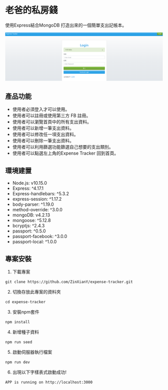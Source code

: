 # 老爸的私房錢
使用Express結合MongoDB 打造出來的一個簡單支出記帳本。

![image](/public/expense-tracker-v2.PNG)

## 產品功能
* 使用者必須登入才可以使用。
* 使用者可以註冊或使用第三方 FB 註冊。
* 使用者可以瀏覽首頁中的所有支出資料。
* 使用者可以新增一筆支出資料。
* 使用者可以修改任一項支出資料。
* 使用者可以刪除一筆支出資料。
* 使用者可以利用篩選功能篩選自己想要的支出類別。
* 使用者可以點選左上角的Expense Tracker 回到首頁。

## 環境建置
* Node.js: v10.15.0
* Express: ^4.17.1
* Express-handlebars: ^5.3.2
* express-session: ^1.17.2
* body-parser: ^1.19.0
* method-override: ^3.0.0
* mongoDB: v4.2.13
* mongoose: ^5.12.8
* bcryptjs: ^2.4.3
* passport: ^0.5.0
* passport-facebook: ^3.0.0
* passport-local: ^1.0.0

## 專案安裝
1. 下載專案
```
git clone https://github.com/ZinXianY/expense-tracker.git
```

2. 切換存放此專案的資料夾
```
cd expense-tracker
```

3. 安裝npm套件
```
npm install
```

4. 新增種子資料
```
npm run seed
```

5. 啟動伺服器執行檔案
```
npm run dev
```

6. 出現以下字樣表式啟動成功!
```
APP is running on http://localhost:3000
```